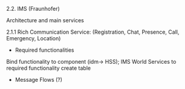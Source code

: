 
2.2. IMS (Fraunhofer)

Architecture and main services

2.1.1	Rich Communication Service:  (Registration, Chat, Presence, Call, Emergency, Location)

*	Required functionalities
	
Bind functionality to component (idm-> HSS); 
IMS World Services to required functionality create table
			
			
			

*	Message Flows (?)
